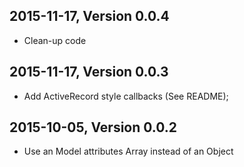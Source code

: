 ## 2015-11-17, Version 0.0.4
 - Clean-up code

## 2015-11-17, Version 0.0.3
 - Add ActiveRecord style callbacks (See README);

## 2015-10-05, Version 0.0.2
 - Use an Model attributes Array instead of an Object
